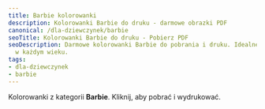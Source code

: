 ```yaml
---
title: Barbie kolorowanki
description: Kolorowanki Barbie do druku - darmowe obrazki PDF
canonical: /dla-dziewczynek/barbie
seoTitle: Kolorowanki Barbie do druku - Pobierz PDF
seoDescription: Darmowe kolorowanki Barbie do pobrania i druku. Idealne dla dzieci
  w każdym wieku.
tags:
- dla-dziewczynek
- barbie
---
```


Kolorowanki z kategorii **Barbie**. Kliknij, aby pobrać i wydrukować.
